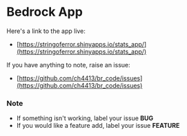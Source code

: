# Bedrock App

Here's a link to the app live:

* [https://stringoferror.shinyapps.io/stats_app/](https://stringoferror.shinyapps.io/stats_app/)

If you have anything to note, raise an issue:

* [https://github.com/ch4413/br_code/issues](https://github.com/ch4413/br_code/issues)

### Note

* If something isn't working, label your issue **BUG**
* If you would like a feature add, label your issue **FEATURE**
